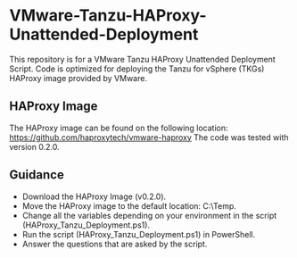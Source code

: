 # VMware-Tanzu-HAProxy-Unattended-Deployment

This repository is for a VMware Tanzu HAProxy Unattended Deployment Script.
Code is optimized for deploying the Tanzu for vSphere (TKGs) HAProxy image provided by VMware.

## HAProxy Image

The HAProxy image can be found on the following location: <https://github.com/haproxytech/vmware-haproxy>
The code was tested with version 0.2.0.

## Guidance

- Download the HAProxy Image (v0.2.0).
- Move the HAProxy image to the default location: C:\Temp.
- Change all the variables depending on your environment in the script (HAProxy_Tanzu_Deployment.ps1).
- Run the script (HAProxy_Tanzu_Deployment.ps1) in PowerShell.
- Answer the questions that are asked by the script.
